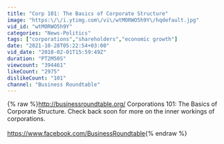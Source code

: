 ```yaml
---
title: "Corp 101: The Basics of Corporate Structure"
image: "https:\/\/i.ytimg.com\/vi\/wtMORWO5h9Y\/hqdefault.jpg"
vid_id: "wtMORWO5h9Y"
categories: "News-Politics"
tags: ["corporations","shareholders","economic growth"]
date: "2021-10-28T05:22:54+03:00"
vid_date: "2010-02-01T15:59:49Z"
duration: "PT2M50S"
viewcount: "394461"
likeCount: "2975"
dislikeCount: "101"
channel: "Business Roundtable"
---
```

{% raw %}<a rel="nofollow" target="blank" href="http://businessroundtable.org/">http://businessroundtable.org/</a>  Corporations 101: The Basics of Corporate Structure. Check back soon for more on the inner workings of corporations.<br /><br /><a rel="nofollow" target="blank" href="https://www.facebook.com/BusinessRoundtable">https://www.facebook.com/BusinessRoundtable</a>{% endraw %}
